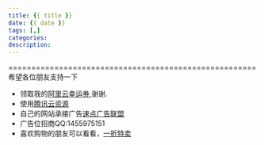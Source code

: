 ```yaml
---
title: {{ title }}
date: {{ date }}
tags: [,]
categories:
description:
---
```


======================================================
希望各位朋友支持一下
- 领取我的[阿里云幸运券](https://promotion.aliyun.com/ntms/act/ambassador/sharetouser.html?userCode=xpdsz87p&utm_source=xpdsz87p),谢谢.
- 使用[腾讯云资源](https://cloud.tencent.com/redirect.php?redirect=1005&cps_key=5a162632de40024cd01aabff4d3f1370)
- 自己的网站承接广告[速点广告联盟](http://www.sudianlm.com/track/c/?rid=2056)
- 广告位招商QQ:1455975151
- 喜欢购物的朋友可以看看，[一折特卖](http://www.1zhe.com/yq/1066027)
<!--注册一折特卖，免费领集分宝，集分宝可以当钱花，免费购物不是梦，注册马上送你10集分宝。-->
